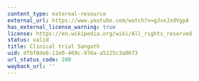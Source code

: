 ```yaml
---
content_type: external-resource
external_url: https://www.youtube.com/watch?v=gJvxJzdVgpA
has_external_license_warning: true
license: https://en.wikipedia.org/wiki/All_rights_reserved
status: valid
title: Clinical trial Sangath
uid: dfbf0de6-11e0-469c-976a-a5125c3a0673
url_status_code: 200
wayback_url: ''
---
```

